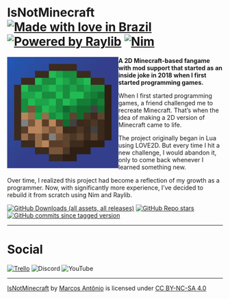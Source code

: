 # IsNotMinecraft [![Made with love in Brazil](https://madewithlove.now.sh/br?heart=true&colorB=%235bdc38&template=for-the-badge)](https://madewithlove.vercel.app/) [![Powered by Raylib](https://img.shields.io/badge/raylib-ffffff?style=for-the-badge&label=Powered%20by&link=http://www.raylib.com/)](http://www.raylib.com/) [![Nim](https://img.shields.io/badge/nim-%23FFE953.svg?style=for-the-badge&logo=nim&logoColor=white)](https://nim-lang.org/) 

<img align="left" style="width:260px" src="https://github.com/1MarcosDev/IsNotMinecraft/blob/release/logo.png" width="288px">

**A 2D Minecraft-based fangame with mod support that started as an inside joke in 2018 when I first started programming games.**

When I first started programming games, a friend challenged me to recreate Minecraft. That’s when the idea of making a 2D version of Minecraft came to life.

The project originally began in Lua using LOVE2D. But every time I hit a new challenge, I would abandon it, only to come back whenever I learned something new. 

Over time, I realized this project had become a reflection of my growth as a programmer. Now, with significantly more experience, I’ve decided to rebuild it from scratch using Nim and Raylib.

[![GitHub Downloads (all assets, all releases)](https://img.shields.io/github/downloads/1MarcosDev/IsNotMinecraft/total?style=for-the-badge)](https://github.com/1MarcosDev/IsNotMinecraft/releases)
[![GitHub Repo stars](https://img.shields.io/github/stars/1MarcosDev/IsNotMinecraft?style=for-the-badge)](https://github.com/1MarcosDev/IsNotMinecraft/stargazers)
[![GitHub commits since tagged version](https://img.shields.io/github/commits-since/1MarcosDev/IsNotMinecraft/20241125p?style=for-the-badge)
](https://github.com/1MarcosDev/IsNotMinecraft/commits/indev/)

---

# Social
[![Trello](https://img.shields.io/badge/Trello-%23026AA7.svg?style=for-the-badge&logo=Trello&logoColor=white)](https://trello.com/b/ZLOfNuBM/isnotminecraft)
![Discord](https://img.shields.io/badge/Discord-%235865F2.svg?style=for-the-badge&logo=discord&logoColor=white)
![YouTube](https://img.shields.io/badge/YouTube-%23FF0000.svg?style=for-the-badge&logo=YouTube&logoColor=white)

---

<p xmlns:cc="http://creativecommons.org/ns#" xmlns:dct="http://purl.org/dc/terms/"><a property="dct:title" rel="cc:attributionURL" href="https://github.com/1MarcosDev/IsNotMinecraft">IsNotMinecraft</a> by <a rel="cc:attributionURL dct:creator" property="cc:attributionName" href="https://github.com/1MarcosDev">Marcos Antônio</a> is licensed under <a href="https://creativecommons.org/licenses/by-nc-sa/4.0/?ref=chooser-v1" target="_blank" rel="license noopener noreferrer" style="display:inline-block;">CC BY-NC-SA 4.0<img style="height:22px!important;margin-left:3px;vertical-align:text-bottom;" src="https://mirrors.creativecommons.org/presskit/icons/cc.svg?ref=chooser-v1" alt=""><img style="height:22px!important;margin-left:3px;vertical-align:text-bottom;" src="https://mirrors.creativecommons.org/presskit/icons/by.svg?ref=chooser-v1" alt=""><img style="height:22px!important;margin-left:3px;vertical-align:text-bottom;" src="https://mirrors.creativecommons.org/presskit/icons/nc.svg?ref=chooser-v1" alt=""><img style="height:22px!important;margin-left:3px;vertical-align:text-bottom;" src="https://mirrors.creativecommons.org/presskit/icons/sa.svg?ref=chooser-v1" alt=""></a></p>
